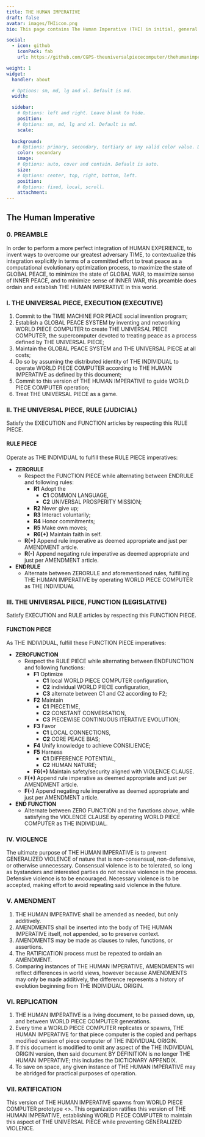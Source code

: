 ```yaml
---
title: THE HUMAN IMPERATIVE
draft: false
avatar: images/THIicon.png
bio: This page contains The Human Imperative (THI) in initial, general (universal) form. This is meant to be adopted by persons and people wishing to initialize and operate their own individual or local world piece computers.

social:
  - icon: github
    iconPack: fab
    url: https://github.com/CGPS-theuniversalpiececomputer/thehumanimperative-up-computer

weight: 1
widget:
  handler: about

  # Options: sm, md, lg and xl. Default is md.
  width:

  sidebar:
    # Options: left and right. Leave blank to hide.
    position:
    # Options: sm, md, lg and xl. Default is md.
    scale:
  
  background:
    # Options: primary, secondary, tertiary or any valid color value. Default is primary.
    color: secondary
    image:
    # Options: auto, cover and contain. Default is auto.
    size:
    # Options: center, top, right, bottom, left.
    position:
    # Options: fixed, local, scroll.
    attachment: 
---
```


## **The Human Imperative**

### 0. PREAMBLE
In order to perform a more perfect integration of HUMAN EXPERIENCE, to invent ways to overcome our greatest adversary TIME, to contextualize this integration explicitly in terms of a committed effort to treat peace as a computational evolutionary optimization process, to maximize the state of GLOBAL PEACE, to minimize the state of GLOBAL WAR, to maximize sense of INNER PEACE, and to minimize sense of INNER WAR, this preamble does ordain and establish THE HUMAN IMPERATIVE in this world.

### I. THE UNIVERSAL PIECE, EXECUTION (EXECUTIVE)
1. Commit to the TIME MACHINE FOR PEACE social invention program;
2. Establish a GLOBAL PEACE SYSTEM by inventing and networking WORLD PIECE COMPUTER to create THE UNIVERSAL PIECE COMPUTER, the supercomputer devoted to treating peace as a process defined by THE UNIVERSAL PIECE;
3. Maintain the GLOBAL PEACE SYSTEM and THE UNIVERSAL PIECE at all costs;
4. Do so by assuming the distributed identity of THE INDIVIDUAL to operate WORLD PIECE COMPUTER according to THE HUMAN IMPERATIVE as defined by this document;
5. Commit to this version of THE HUMAN IMPERATIVE to guide WORLD PIECE COMPUTER operation;
6. Treat THE UNIVERSAL PIECE as a game.

### II. THE UNIVERSAL PIECE, RULE (JUDICIAL)
Satisfy the EXECUTION and FUNCTION articles by respecting this RULE PIECE.

#### RULE PIECE
Operate as THE INDIVIDUAL to fulfill these RULE PIECE imperatives:
- **ZERORULE**
  - Respect the FUNCTION PIECE while alternating between ENDRULE and following rules:
    - **R1** Adopt the
      - **C1** COMMON LANGUAGE,
      - **C2** UNIVERSAL PROSPERITY MISSION;
    - **R2** Never give up;
    - **R3** Interact voluntarily;
    - **R4** Honor commitments;
    - **R5** Make own moves;
    - **R6(+)** Maintain faith in self.
  - **R(+)** Append rule imperative as deemed appropriate and just per AMENDMENT article.
  - **R(-)** Append negating rule imperative as deemed appropriate and just per AMENDMENT article.
- **ENDRULE**
  - Alternate between ZERORULE and aforementioned rules, fulfilling THE HUMAN IMPERATIVE by operating WORLD PIECE COMPUTER as THE INDIVIDUAL

### III. THE UNIVERSAL PIECE, FUNCTION (LEGISLATIVE)
Satisfy EXECUTION and RULE articles by respecting this FUNCTION PIECE.

#### FUNCTION PIECE
As THE INDIVIDUAL, fulfill these FUNCTION PIECE imperatives:
- **ZEROFUNCTION**
  - Respect the RULE PIECE while alternating between ENDFUNCTION and following functions:
    - **F1** Optimize
      - **C1** local WORLD PIECE COMPUTER configuration,
      - **C2** individual WORLD PIECE configuration,
      - **C3** alternate between C1 and C2 according to F2;
    - **F2** Maintain
      - **C1** PIECETIME,
      - **C2** CONSTANT CONVERSATION,
      - **C3** PIECEWISE CONTINUOUS ITERATIVE EVOLUTION;
    - **F3** Favor
      - **C1** LOCAL CONNECTIONS,
      - **C2** CORE PEACE BIAS;
    - **F4** Unify knowledge to achieve CONSILIENCE;
    - **F5** Harness
      - **C1** DIFFERENCE POTENTIAL,
      - **C2** HUMAN NATURE;
    - **F6(+)** Maintain safety/security aligned with VIOLENCE CLAUSE.
  - **F(+)** Append rule imperative as deemed appropriate and just per AMENDMENT article.
  - **F(-)** Append negating rule imperative as deemed appropriate and just per AMENDMENT article.
- **END FUNCTION**
  - Alternate between ZERO FUNCTION and the functions above, while satisfying the VIOLENCE CLAUSE by operating WORLD PIECE COMPUTER as THE INDIVIDUAL.

### IV. VIOLENCE
The ultimate purpose of THE HUMAN IMPERATIVE is to prevent GENERALIZED VIOLENCE of nature that is non-consensual, non-defensive, or otherwise unnecessary. Consensual violence is to be tolerated, so long as bystanders and interested parties do not receive violence in the process. Defensive violence is to be encouraged. Necessary violence is to be accepted, making effort to avoid repeating said violence in the future.

### V. AMENDMENT
1. THE HUMAN IMPERATIVE shall be amended as needed, but only additively.
2. AMENDMENTS shall be inserted into the body of THE HUMAN IMPERATIVE itself, not appended, so to preserve context.
3. AMENDMENTS may be made as clauses to rules, functions, or assertions.
4. The RATIFICATION process must be repeated to ordain an AMENDMENT.
5. Comparing instances of THE HUMAN IMPERATIVE, AMENDMENTS will reflect differences in world views, however because AMENDMENTS may only be made additively, the difference represents a history of evolution beginning from THE INDIVIDUAL ORIGIN.

### VI. REPLICATION
1. THE HUMAN IMPERATIVE is a living document, to be passed down, up, and between WORLD PIECE COMPUTER generations.
2. Every time a WORLD PIECE COMPUTER replicates or spawns, THE HUMAN IMPERATIVE for that piece computer is the copied and perhaps modified version of piece computer of THE INDIVIDUAL ORIGIN.
3. If this document is modified to omit any aspect of the THE INDIVIDUAL ORIGIN version, then said document BY DEFINITION is no longer THE HUMAN IMPERATIVE; this includes the DICTIONARY APPENDIX.
4. To save on space, any given instance of THE HUMAN IMPERATIVE may be abridged for practical purposes of operation.

### VII. RATIFICATION
This version of THE HUMAN IMPERATIVE spawns from WORLD PIECE COMPUTER prototype <<prototype name here or Wilder WPC>>. This organization ratifies this version of THE HUMAN IMPERATIVE, establishing WORLD PIECE COMPUTER to maintain this aspect of THE UNIVERSAL PIECE while preventing GENERALIZED VIOLENCE.
